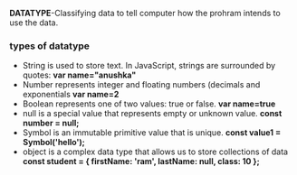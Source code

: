 
**DATATYPE**-Classifying data to tell computer how the prohram intends to use the data.<br/>
### types of datatype <br/>
* String is used to store text. In JavaScript, strings are surrounded by quotes: **var name="anushka"**
* Number represents integer and floating numbers (decimals and exponentials **var name=2**
* Boolean represents one of two values: true or false. **var name=true**
* null is a special value that represents empty or unknown value. **const number = null;**
* Symbol is an immutable primitive value that is unique. **const value1 = Symbol('hello');**
* object is a complex data type that allows us to store collections of data **const student = {
    firstName: 'ram',
    lastName: null,
    class: 10
};**
